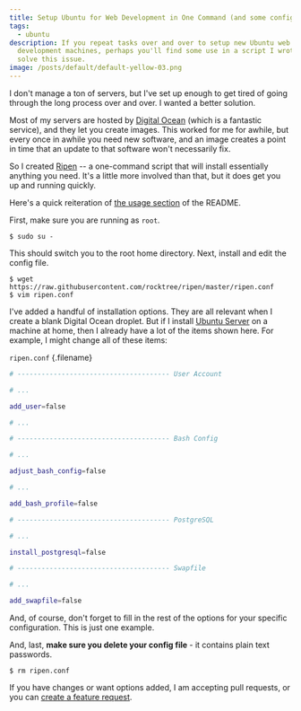 ```yaml
---
title: Setup Ubuntu for Web Development in One Command (and some config)
tags:
  - ubuntu
description: If you repeat tasks over and over to setup new Ubuntu web
  development machines, perhaps you'll find some use in a script I wrote to
  solve this issue.
image: /posts/default/default-yellow-03.png
---
```


I don't manage a ton of servers, but I've set up enough to get tired of going through the long process over and over. I wanted a better solution.

Most of my servers are hosted by [Digital Ocean](https://www.digitalocean.com/) (which is a fantastic service), and they let you create images. This worked for me for awhile, but every once in awhile you need new software, and an image creates a point in time that an update to that software won't necessarily fix.

So I created [Ripen](https://github.com/seancdavis/ripen) -- a one-command script that will install essentially anything you need. It's a little more involved than that, but it does get you up and running quickly.

Here's a quick reiteration of [the usage section](https://github.com/rocktree/ripen#running-the-script) of the README.

First, make sure you are running as `root`.

    $ sudo su -

This should switch you to the root home directory. Next, install and edit the config file.

    $ wget https://raw.githubusercontent.com/rocktree/ripen/master/ripen.conf
    $ vim ripen.conf

I've added a handful of installation options. They are all relevant when I create a blank Digital Ocean droplet. But if I install [Ubuntu Server](http://www.ubuntu.com/server) on a machine at home, then I already have a lot of the items shown here. For example, I might change all of these items:

`ripen.conf` {.filename}

```bash
# -------------------------------------- User Account

# ...

add_user=false

# ...

# -------------------------------------- Bash Config

# ...

adjust_bash_config=false

# ...

add_bash_profile=false

# -------------------------------------- PostgreSQL

# ...

install_postgresql=false

# -------------------------------------- Swapfile

# ...

add_swapfile=false
```

And, of course, don't forget to fill in the rest of the options for your specific configuration. This is just one example.

And, last, **make sure you delete your config file** - it contains plain text passwords.

    $ rm ripen.conf

If you have changes or want options added, I am accepting pull requests, or you can [create a feature request](https://github.com/seancdavis/ripen/issues/new).
